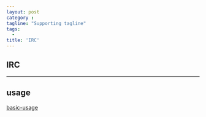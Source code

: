 ```yaml
---
layout: post
category :
tagline: "Supporting tagline"
tags:
  -
title: 'IRC'
---
```

IRC
---
<!--more-->
---
## usage

[basic-usage](https://robots.thoughtbot.com/weechat-for-slacks-irc-gateway)
